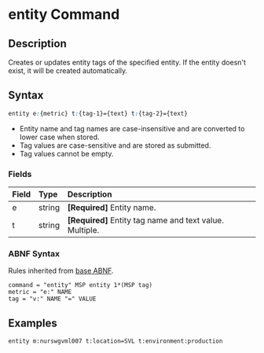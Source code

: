 # entity Command

## Description

Creates or updates entity tags of the specified entity. If the entity doesn't exist, it will be created automatically.

## Syntax

```css
entity e:{metric} t:{tag-1}={text} t:{tag-2}={text}
```

* Entity name and tag names are case-insensitive and are converted to lower case when stored. 
* Tag values are case-sensitive and are stored as submitted.
* Tag values cannot be empty.

### Fields

| **Field** | **Type** | **Description** |
|:---|:---|:---|
| e         | string           | **[Required]** Entity name. |
| t         | string           | **[Required]** Entity tag name and text value. Multiple. |

### ABNF Syntax

Rules inherited from [base ABNF](base-abnf.md).

```properties
command = "entity" MSP entity 1*(MSP tag)
metric = "e:" NAME
tag = "v:" NAME "=" VALUE
```

## Examples

```ls
entity m:nurswgvml007 t:location=SVL t:environment:production
```
